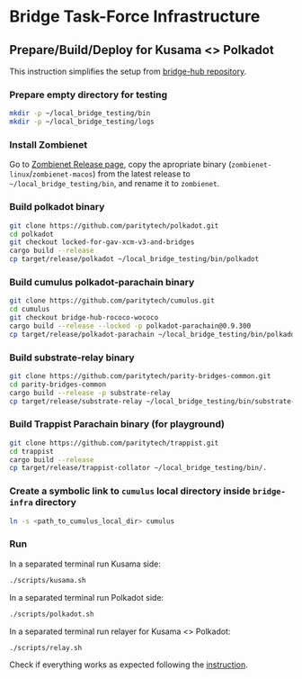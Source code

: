 # Bridge Task-Force Infrastructure

## Prepare/Build/Deploy for Kusama <> Polkadot
This instruction simplifies the setup from [bridge-hub repository](https://github.com/paritytech/cumulus/tree/bridge-hub-rococo-wococo/parachains/runtimes/bridge-hubs#how-to-test-locally-rococo---wococo).

### Prepare empty directory for testing
```sh
mkdir -p ~/local_bridge_testing/bin
mkdir -p ~/local_bridge_testing/logs
```

### Install Zombienet
Go to [Zombienet Release page](https://github.com/paritytech/zombienet/releases), copy the apropriate binary
(`zombienet-linux`/`zombienet-macos`) from the latest release to `~/local_bridge_testing/bin`,
and rename it to `zombienet`. 

### Build polkadot binary
```sh
git clone https://github.com/paritytech/polkadot.git
cd polkadot
git checkout locked-for-gav-xcm-v3-and-bridges
cargo build --release
cp target/release/polkadot ~/local_bridge_testing/bin/polkadot
```

### Build cumulus polkadot-parachain binary
```sh
git clone https://github.com/paritytech/cumulus.git
cd cumulus
git checkout bridge-hub-rococo-wococo
cargo build --release --locked -p polkadot-parachain@0.9.300
cp target/release/polkadot-parachain ~/local_bridge_testing/bin/polkadot-parachain
```

### Build substrate-relay binary
```sh
git clone https://github.com/paritytech/parity-bridges-common.git
cd parity-bridges-common
cargo build --release -p substrate-relay
cp target/release/substrate-relay ~/local_bridge_testing/bin/substrate-relay
```

### Build Trappist Parachain binary (for playground)
```sh
git clone https://github.com/paritytech/trappist.git
cd trappist
cargo build --release
cp target/release/trappist-collator ~/local_bridge_testing/bin/.
```

### Create a symbolic link to `cumulus` local directory inside `bridge-infra` directory
```sh
ln -s <path_to_cumulus_local_dir> cumulus
```

### Run
In a separated terminal run Kusama side:
```sh
./scripts/kusama.sh
```

In a separated terminal run Polkadot side:
```sh
./scripts/polkadot.sh
```

In a separated terminal run relayer for Kusama <> Polkadot:
```sh
./scripts/relay.sh
```

Check if everything works as expected following the [instruction](https://github.com/paritytech/cumulus/blob/bridge-hub-rococo-wococo/parachains/runtimes/bridge-hubs/README.md#run-relayers-rococo-wococo).


